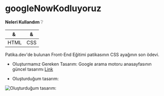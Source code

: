 # googleNowKodluyoruz

<b>Neleri Kullandım  </b>:grey_question:

| & | & |
| --- | --- |
| HTML | CSS |

Patika.dev'de bulunan Front-End Eğitimi patikasının CSS ayağının son ödevi.

- Oluşturmamız Gereken Tasarım: Google arama motoru anasayfasının güncel tasarımı [Link](https://google.com.tr)

- Oluşturduğum tasarım:

![Oluşturduğum tasarım:](https://user-images.githubusercontent.com/56219769/205460395-75ef14a8-66c9-40b2-9610-85e59e370a8c.png)

